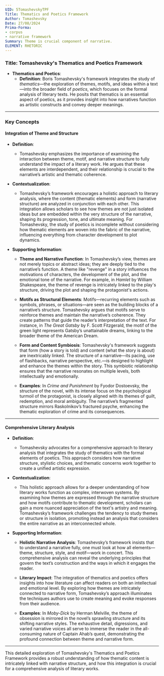 ```yaml
---
UID: 5TomashevskyTPF
Title: Thematics and Poetics Framework
Author: Tomashevsky
Date: 27/08/2024
Prima-Forma:
- corpus
- narrative framework
Summary: Theme is crucial component of narrative.
ELEMENT: RHETORIC
---
```

### Title: **Tomashevsky's Thematics and Poetics Framework**

- **Thematics and Poetics**:
  - **Definition**: Boris Tomashevsky's framework integrates the study of *thematics*—the exploration of themes, motifs, and ideas within a text—into the broader field of *poetics*, which focuses on the formal analysis of literary texts. He posits that thematics is an essential aspect of poetics, as it provides insight into how narratives function as artistic constructs and convey deeper meanings.

---

### **Key Concepts**

#### **Integration of Theme and Structure**

- **Definition**:
  - Tomashevsky emphasizes the importance of examining the interaction between theme, motif, and narrative structure to fully understand the impact of a literary work. He argues that these elements are interdependent, and their relationship is crucial to the narrative’s artistic and thematic coherence.

- **Contextualization**:
  - Tomashevsky’s framework encourages a holistic approach to literary analysis, where the content (thematic elements) and form (narrative structure) are analyzed in conjunction with each other. This integration allows scholars to see how themes are not just isolated ideas but are embedded within the very structure of the narrative, shaping its progression, tone, and ultimate meaning. For Tomashevsky, the study of poetics is incomplete without considering how thematic elements are woven into the fabric of the narrative, influencing everything from character development to plot dynamics.

- **Supporting Information**:
  - **Theme and Narrative Function**: In Tomashevsky’s view, themes are not merely topics or abstract ideas; they are deeply tied to the narrative’s function. A theme like "revenge" in a story influences the motivations of characters, the development of the plot, and the emotional tone of the narrative. For example, in *Hamlet* by William Shakespeare, the theme of revenge is intricately linked to the play's structure, driving the plot and shaping the protagonist's actions.
  
  - **Motifs as Structural Elements**: Motifs—recurring elements such as symbols, phrases, or situations—are seen as the building blocks of a narrative’s structure. Tomashevsky argues that motifs serve to reinforce themes and maintain the narrative’s coherence. They create patterns that guide the reader’s interpretation of the text. For instance, in *The Great Gatsby* by F. Scott Fitzgerald, the motif of the green light represents Gatsby’s unattainable dreams, linking to the broader theme of the American Dream.
  
  - **Form and Content Symbiosis**: Tomashevsky's framework suggests that form (how a story is told) and content (what the story is about) are inextricably linked. The structure of a narrative—its pacing, use of flashbacks, narrative perspective, etc.—is designed to highlight and enhance the themes within the story. This symbiotic relationship ensures that the narrative resonates on multiple levels, both intellectually and emotionally.
  
  - **Examples**: In *Crime and Punishment* by Fyodor Dostoevsky, the structure of the novel, with its intense focus on the psychological turmoil of the protagonist, is closely aligned with its themes of guilt, redemption, and moral ambiguity. The narrative’s fragmented structure mirrors Raskolnikov’s fractured psyche, enhancing the thematic exploration of crime and its consequences.

---

#### **Comprehensive Literary Analysis**

- **Definition**:
  - Tomashevsky advocates for a comprehensive approach to literary analysis that integrates the study of thematics with the formal elements of poetics. This approach considers how narrative structure, stylistic choices, and thematic concerns work together to create a unified artistic expression.

- **Contextualization**:
  - This holistic approach allows for a deeper understanding of how literary works function as complex, interwoven systems. By examining how themes are expressed through the narrative structure and how motifs contribute to thematic development, scholars can gain a more nuanced appreciation of the text's artistry and meaning. Tomashevsky’s framework challenges the tendency to study themes or structure in isolation, promoting instead an analysis that considers the entire narrative as an interconnected whole.

- **Supporting Information**:
  - **Holistic Narrative Analysis**: Tomashevsky’s framework insists that to understand a narrative fully, one must look at how all elements—theme, structure, style, and motif—work in concert. This comprehensive analysis can reveal the underlying principles that govern the text’s construction and the ways in which it engages the reader.

  - **Literary Impact**: The integration of thematics and poetics offers insights into how literature can affect readers on both an intellectual and emotional level. By exploring how themes are intricately connected to narrative form, Tomashevsky’s approach illuminates the techniques authors use to create meaning and evoke responses from their audience.

  - **Examples**: In *Moby-Dick* by Herman Melville, the theme of obsession is mirrored in the novel’s sprawling structure and its shifting narrative styles. The exhaustive detail, digressions, and varied narrative voices all serve to immerse the reader in the all-consuming nature of Captain Ahab’s quest, demonstrating the profound connection between theme and narrative form.

---

This detailed exploration of Tomashevsky's Thematics and Poetics Framework provides a robust understanding of how thematic content is intricately linked with narrative structure, and how this integration is crucial for a comprehensive analysis of literary works.